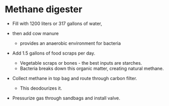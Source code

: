 # Methane digester

- Fill with 1200 liters or 317 gallons of water,

- then add cow manure
    - provides an anaerobic environment for bacteria

- Add 1.5 gallons of food scraps per day.
    - Vegetable scraps or bones - the best inputs are starches.
    - Bacteria breaks down this organic matter, creating natural methane.

- Collect methane in top bag and route through carbon filter.
    - This deodourizes it.

- Pressurize gas through sandbags and install valve.

